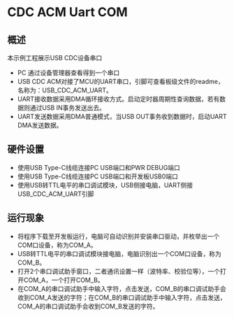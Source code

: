 # CDC ACM Uart COM

## 概述

本示例工程展示USB CDC设备串口

- PC 通过设备管理器查看得到一个串口
- USB CDC ACM对接了MCU的UART串口，引脚可查看板级文件的readme，名称为：USB_CDC_ACM_UART。
- UART接收数据采用DMA循环接收方式。启动定时器周期性查询数据，若有数据则通过USB IN事务发送出去。
- UART发送数据采用DMA普通模式，当USB OUT事务收到数据时，启动UART DMA发送数据。

## 硬件设置

- 使用USB Type-C线缆连接PC USB端口和PWR DEBUG端口
- 使用USB Type-C线缆连接PC USB端口和开发板USB0端口
- 使用USB转TTL电平的串口调试模块，USB侧接电脑，UART侧接USB_CDC_ACM_UART引脚

## 运行现象

- 将程序下载至开发板运行，电脑可自动识别并安装串口驱动，并枚举出一个COM口设备，称为COM_A。
- USB转TTL电平的串口调试模块接电脑，电脑识别出一个COM口设备，称为COM_B。
- 打开2个串口调试助手窗口，二者通讯设置一样（波特率、校验位等），一个打开COM_A，一个打开COM_B。
- 在COM_A的串口调试助手中输入字符，点击发送，COM_B的串口调试助手会收到COM_A发送的字符；在COM_B的串口调试助手中输入字符，点击发送，COM_A的串口调试助手会收到COM_B发送的字符。
